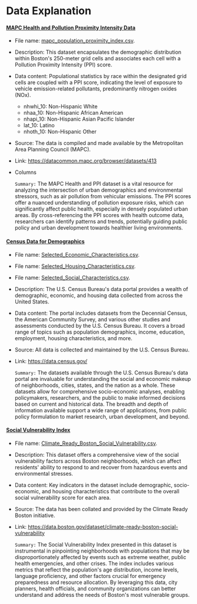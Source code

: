 # Data Explanation #

#### <ins>MAPC Health and Pollution Proximity Intensity Data</ins>
- File name: [mapc_population_proximity_index.csv](/fa23-team-a/data/csv_files/mapc_population_proximity_index.csv).
- Description: This dataset encapsulates the demographic distribution within Boston's 250-meter grid cells and associates each cell with a Pollution Proximity Intensity (PPI) score.
- Data content: Populational statistics by race within the designated grid cells are coupled with a PPI score, indicating the level of exposure to vehicle emission-related pollutants, predominantly nitrogen oxides (NOx).
    - nhwhi_10: Non-Hispanic White
    - nhaa_10: Non-Hispanic African American
    - nhapi_10: Non-Hispanic Asian Pacific Islander
    - lat_10: Latino
    - nhoth_10: Non-Hispanic Other
- Source: The data is compiled and made available by the Metropolitan Area Planning Council (MAPC).
- Link: https://datacommon.mapc.org/browser/datasets/413
- Columns

    `Summary:` The MAPC Health and PPI dataset is a vital resource for analyzing the intersection of urban demographics and environmental stressors, such as air pollution from vehicular emissions. The PPI scores offer a nuanced understanding of pollution exposure risks, which can significantly affect public health, especially in densely populated urban areas. By cross-referencing the PPI scores with health outcome data, researchers can identify patterns and trends, potentially guiding public policy and urban development towards healthier living environments.



#### <ins>Census Data for Demographics</ins>
- File name: [Selected_Economic_Characteristics.csv](/fa23-team-a/data/csv_files/Selected_Economic_Characteristics.csv).
- File name: [Selected_Housing_Characteristics.csv](/fa23-team-a/data/csv_files/Selected_Housing_Characteristics.csv).
- File name: [Selected_Social_Characteristics.csv](/fa23-team-a/data/csv_files/Selected_Social_Characteristics.csv).
- Description: The U.S. Census Bureau's data portal provides a wealth of demographic, economic, and housing data collected from across the United States.
- Data content: The portal includes datasets from the Decennial Census, the American Community Survey, and various other studies and assessments conducted by the U.S. Census Bureau. It covers a broad range of topics such as population demographics, income, education, employment, housing characteristics, and more.
- Source: All data is collected and maintained by the U.S. Census Bureau.
- Link: https://data.census.gov/

    `Summary:` The datasets available through the U.S. Census Bureau's data portal are invaluable for understanding the social and economic makeup of neighborhoods, cities, states, and the nation as a whole. These datasets allow for comprehensive socio-economic analyses, enabling policymakers, researchers, and the public to make informed decisions based on current and historical data. The breadth and depth of information available support a wide range of applications, from public policy formulation to market research, urban development, and beyond.



#### <ins>Social Vulnerability Index</ins>
- File name: [Climate_Ready_Boston_Social_Vulnerability.csv](/fa23-team-a/data/csv_files/Climate_Ready_Boston_Social_Vulnerability.csv).
- Description: This dataset offers a comprehensive view of the social vulnerability factors across Boston neighborhoods, which can affect residents' ability to respond to and recover from hazardous events and environmental stresses.
- Data content: Key indicators in the dataset include demographic, socio-economic, and housing characteristics that contribute to the overall social vulnerability score for each area.
- Source: The data has been collated and provided by the Climate Ready Boston initiative.
- Link: https://data.boston.gov/dataset/climate-ready-boston-social-vulnerability

    `Summary:` The Social Vulnerability Index presented in this dataset is instrumental in pinpointing neighborhoods with populations that may be disproportionately affected by events such as extreme weather, public health emergencies, and other crises. The index includes various metrics that reflect the population's age distribution, income levels, language proficiency, and other factors crucial for emergency preparedness and resource allocation. By leveraging this data, city planners, health officials, and community organizations can better understand and address the needs of Boston's most vulnerable groups.

